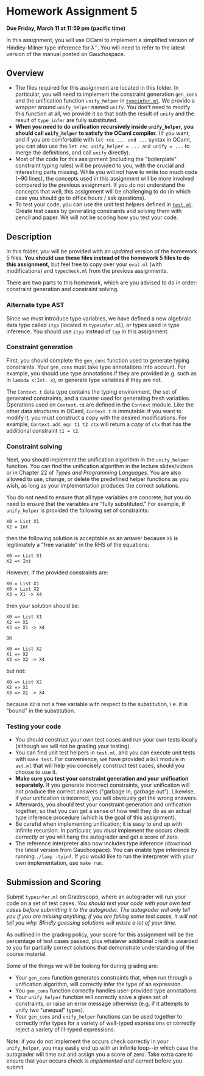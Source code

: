 # Homework Assignment 5

**Due Friday, March 11 at 11:59 pm (pacific time)**

In this assignment, you will use OCaml to implement a simplified version of
Hindley-Milner type inference for λ<sup>+</sup>. You will need to refer to the
latest version of the manual posted on Gauchospace.

## Overview

* The files required for this assignment are located in this folder. In
  particular, you will need to implement the constraint generation `gen_cons`
  and the unification function `unify_helper` in
  [`typeinfer.ml`](typeinfer.ml). We provide a wrapper around `unify_helper`
  named `unify`. You don't need to modify this function at all, we provide it so
  that both the result of `unify` and the result of `type_infer` are fully
  substituted.
* **When you need to do unification recursively inside `unify_helper`, you
  should call `unify_helper` to satisfy the OCaml compiler.**  (If you want, and
  if you are comfortable with `let rec ... and ...` syntax in OCaml, you can
  also use the `let rec unify_helper = ... and unify = ...` to merge the
  definitions, and call `unify` directly).
* Most of the code for this assignment (including the "boilerplate" constraint
  typing rules) will be provided to you, with the crucial and interesting parts
  missing. While you will not have to write too much code (~90 lines), the
  concepts used in this assignment will be more involved compared to the
  previous assignment. If you do not understand the concepts that well, this
  assignment will be challenging to do (in which case you should go to office
  hours / ask questions).
* To test your code, you can use the unit test helpers defined in
  [`test.ml`](test.ml). Create test cases by generating constraints and solving
  them with pencil and paper. We will not be scoring how you test your code.

## Description

In this folder, you will be provided with an _updated_ version of the homework 5
files. **You should use these files instead of the homework 5 files to do this
assignment,** but feel free to copy over your `eval.ml` (with modifications) and
`typecheck.ml` from the previous assignments.

There are two parts to this homework, which are you advised to do in order:
constraint generation and constraint solving.

### Alternate type AST

Since we must introduce type variables, we have defined a new algebraic data
type called `ityp` (located in `typeinfer.ml`), or types used in type inference.
You should use `ityp` instead of `typ` in this assignment.

### Constraint generation

First, you should complete the `gen_cons` function used to generate typing
constraints. Your `gen_cons` must take type annotations into account. For
example, you should use type annotations if they are provided (e.g. such as in
`lambda x:Int. x`), or generate type variables if they are not.

The `Context.t` data type contains the typing environment, the set of generated
constraints, and a counter used for generating fresh variables. Operations used
on `Context.t`s are defined in the `Context` module. Like the other data
structures in OCaml, `Context.t` is immutable: if you want to modify it, you
must construct a copy with the desired modifications. For example,
`Context.add_eqn t1 t2 ctx` will return a _copy_ of `ctx` that has the
additional constraint `t1 = t2`.

### Constraint solving

Next, you should implement the unification algorithm in the `unify_helper`
function.  You can find the unification algorithm in the lecture slides/videos
or in Chapter 22 of _Types and Programming Languages_. You are also allowed to
use, change, or delete the predefined helper functions as you wish, as long as
your implementation produces the correct solutions.

You do not need to ensure that all type variables are concrete, but you do need
to ensure that the variables are "fully substituted." For example, if
`unify_helper` is provided the following set of constraints:

```plain
X0 = List X1
X2 = Int
```

then the following solution is acceptable as an answer because `X1` is
legitimately a "free variable" in the RHS of the equations:

```plain
X0 => List X1
X2 => Int
```

However, if the provided constraints are:

```plain
X0 = List X1
X0 = List X2
X3 = X1 -> X4
```

then your solution should be:

```
X0 => List X1
X2 => X1
X3 => X1 -> X4

OR

X0 => List X2
X1 => X2
X3 => X2 -> X4
```

but not:

```
X0 => List X2
X2 => X1
X3 => X1 -> X4
```

because `X2` is not a free variable with respect to the substitution, i.e. it is
"bound" in the substitution.

### Testing your code

* You should construct your own test cases and run your own tests locally
(although we will not be grading your testing).
* You can find unit test helpers in `test.ml`, and you can execute unit tests
  with `make test`. For convenience, we have provided a `Dsl` module in `ast.ml`
  that will help you concisely construct test cases, should you choose to use
  it.
* **Make sure you test your constraint generation and your unification
  separately.** If you generate incorrect constraints, your unification will not
  produce the correct answers ("garbage in, garbage out"). Likewise, if your
  unification is incorrect, you will obviously get the wrong answers.
* Afterwards, you should test your constraint generation and unification
  together, so that you can get a sense of how well they do as an actual type
  inference procedure (which is the goal of this assignment).
* Be careful when implementing unification; it is easy to end up with infinite
  recursion. In particular, you *must* implement the occurs check *correctly* or
  you will hang the autograder and get a score of zero.
* The reference interpreter also now includes type inference (download the
  latest version from Gauchospace). You can enable type inference by running
  `./lamp -tyinf`. If you would like to run the interpreter with your own
  implementation, use `make run`.

## Submission and Scoring

Submit `typeinfer.ml` on Gradescope, where an autograder will run your code on a
set of test cases. _You should test your code with your own test cases before
submitting it to the autograder. The autograder will only tell you if you are
missing anything; if you are failing some test cases, it will not tell you why.
Blindly guessing solutions will waste a lot of your time._

As outlined in the grading policy, your score for this assignment will be the
percentage of test cases passed, plus whatever additional credit is awarded to
you for partially correct solutions that demonstrate understanding of the course
material.

Some of the things we will be looking for during grading are:
* Your `gen_cons` function generates constraints that, when run through a
  unification algorithm, will correctly infer the type of an expression.
* You `gen_cons` function correctly handles user-provided type annotations.
* Your `unify_helper` function will correctly solve a given set of constraints,
  or raise an error message otherwise (e.g. if it attempts to unify two
  "unequal" types).
* Your `gen_cons` and `unify_helper` functions can be used together to correctly
  infer types for a variety of well-typed expressions or correctly reject a
  variety of ill-typed expressions.

Note: if you do not implement the occurs check correctly in your `unify_helper`,
you may easily end up with an infinite loop--in which case the autograder will
time out and assign you a score of zero. Take extra care to ensure that your
occurs check is _implemented and correct_ before you submit.
